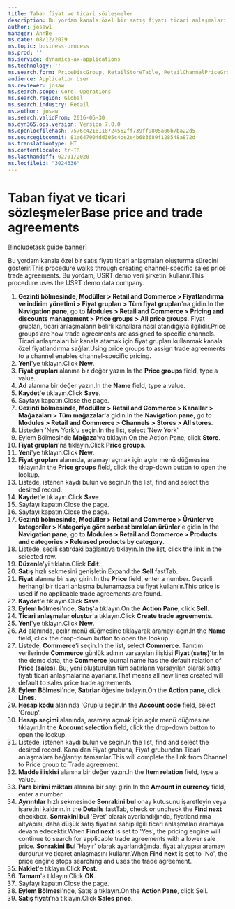 ```yaml
---
title: Taban fiyat ve ticari sözleşmeler
description: Bu yordam kanala özel bir satış fiyatı ticari anlaşmaları oluşturma sürecini gösterir.
author: josaw1
manager: AnnBe
ms.date: 08/12/2019
ms.topic: business-process
ms.prod: ''
ms.service: dynamics-ax-applications
ms.technology: ''
ms.search.form: PriceDiscGroup, RetailStoreTable, RetailChannelPriceGroup, EcoResProductDetailsExtended, PriceDiscAdmTable, PriceDiscAdm
audience: Application User
ms.reviewer: josaw
ms.search.scope: Core, Operations
ms.search.region: Global
ms.search.industry: Retail
ms.author: josaw
ms.search.validFrom: 2016-06-30
ms.dyn365.ops.version: Version 7.0.0
ms.openlocfilehash: 7576c4218118724562ff739ff9805a06b7ba22d5
ms.sourcegitcommit: 81a647904dd305c4be2e4b683689f128548a872d
ms.translationtype: HT
ms.contentlocale: tr-TR
ms.lasthandoff: 02/01/2020
ms.locfileid: "3024336"
---
```

# <a name="base-price-and-trade-agreements"></a><span data-ttu-id="5ddc7-103">Taban fiyat ve ticari sözleşmeler</span><span class="sxs-lookup"><span data-stu-id="5ddc7-103">Base price and trade agreements</span></span>

[!include[task guide banner](../includes/task-guide-banner.md)]

<span data-ttu-id="5ddc7-104">Bu yordam kanala özel bir satış fiyatı ticari anlaşmaları oluşturma sürecini gösterir.</span><span class="sxs-lookup"><span data-stu-id="5ddc7-104">This procedure walks through creating channel-specific sales price trade agreements.</span></span> <span data-ttu-id="5ddc7-105">Bu yordam, USRT demo veri şirketini kullanır.</span><span class="sxs-lookup"><span data-stu-id="5ddc7-105">This procedure uses the USRT demo data company.</span></span>

1. <span data-ttu-id="5ddc7-106">**Gezinti bölmesinde**, **Modüller > Retail and Commerce > Fiyatlandırma ve indirim yönetimi > Fiyat grupları > Tüm fiyat grupları**'na gidin.</span><span class="sxs-lookup"><span data-stu-id="5ddc7-106">In the **Navigation pane**, go to **Modules > Retail and Commerce > Pricing and discounts management > Price groups > All price groups**.</span></span> <span data-ttu-id="5ddc7-107">Fiyat grupları, ticari anlaşmaların belirli kanallara nasıl atandığıyla ilgilidir.</span><span class="sxs-lookup"><span data-stu-id="5ddc7-107">Price groups are how trade agreements are assigned to specific channels.</span></span> <span data-ttu-id="5ddc7-108">Ticari anlaşmaları bir kanala atamak için fiyat grupları kullanmak kanala özel fiyatlandırma sağlar.</span><span class="sxs-lookup"><span data-stu-id="5ddc7-108">Using price groups to assign trade agreements to a channel enables channel-specific pricing.</span></span>  
2. <span data-ttu-id="5ddc7-109">**Yeni**'ye tıklayın.</span><span class="sxs-lookup"><span data-stu-id="5ddc7-109">Click **New**.</span></span>
3. <span data-ttu-id="5ddc7-110">**Fiyat grupları** alanına bir değer yazın.</span><span class="sxs-lookup"><span data-stu-id="5ddc7-110">In the **Price groups** field, type a value.</span></span>
4. <span data-ttu-id="5ddc7-111">**Ad** alanına bir değer yazın.</span><span class="sxs-lookup"><span data-stu-id="5ddc7-111">In the **Name** field, type a value.</span></span>
5. <span data-ttu-id="5ddc7-112">**Kaydet**'e tıklayın.</span><span class="sxs-lookup"><span data-stu-id="5ddc7-112">Click **Save**.</span></span>
6. <span data-ttu-id="5ddc7-113">Sayfayı kapatın.</span><span class="sxs-lookup"><span data-stu-id="5ddc7-113">Close the page.</span></span>
7. <span data-ttu-id="5ddc7-114">**Gezinti bölmesinde**, **Modüller > Retail and Commerce > Kanallar > Mağazaları > Tüm mağazalar**'a gidin.</span><span class="sxs-lookup"><span data-stu-id="5ddc7-114">In the **Navigation pane**, go to **Modules > Retail and Commerce > Channels > Stores > All stores**.</span></span>
8. <span data-ttu-id="5ddc7-115">Listeden 'New York'u seçin.</span><span class="sxs-lookup"><span data-stu-id="5ddc7-115">In the list, select 'New York'</span></span>
9. <span data-ttu-id="5ddc7-116">Eylem Bölmesinde **Mağaza**'ya tıklayın.</span><span class="sxs-lookup"><span data-stu-id="5ddc7-116">On the Action Pane, click **Store**.</span></span>
10. <span data-ttu-id="5ddc7-117">**Fiyat grupları**'na tıklayın.</span><span class="sxs-lookup"><span data-stu-id="5ddc7-117">Click **Price groups**.</span></span>
11. <span data-ttu-id="5ddc7-118">**Yeni**'ye tıklayın.</span><span class="sxs-lookup"><span data-stu-id="5ddc7-118">Click **New**.</span></span>
12. <span data-ttu-id="5ddc7-119">**Fiyat grupları** alanında, aramayı açmak için açılır menü düğmesine tıklayın.</span><span class="sxs-lookup"><span data-stu-id="5ddc7-119">In the **Price groups** field, click the drop-down button to open the lookup.</span></span>
13. <span data-ttu-id="5ddc7-120">Listede, istenen kaydı bulun ve seçin.</span><span class="sxs-lookup"><span data-stu-id="5ddc7-120">In the list, find and select the desired record.</span></span>
14. <span data-ttu-id="5ddc7-121">**Kaydet**'e tıklayın.</span><span class="sxs-lookup"><span data-stu-id="5ddc7-121">Click **Save**.</span></span>
15. <span data-ttu-id="5ddc7-122">Sayfayı kapatın.</span><span class="sxs-lookup"><span data-stu-id="5ddc7-122">Close the page.</span></span>
16. <span data-ttu-id="5ddc7-123">Sayfayı kapatın.</span><span class="sxs-lookup"><span data-stu-id="5ddc7-123">Close the page.</span></span>
17. <span data-ttu-id="5ddc7-124">**Gezinti bölmesinde**, **Modüller > Retail and Commerce > Ürünler ve kategoriler > Kategoriye göre serbest bırakılan ürünler**'e gidin.</span><span class="sxs-lookup"><span data-stu-id="5ddc7-124">In the **Navigation pane**, go to **Modules > Retail and Commerce > Products and categories > Released products by category**.</span></span>
18. <span data-ttu-id="5ddc7-125">Listede, seçili satırdaki bağlantıya tıklayın.</span><span class="sxs-lookup"><span data-stu-id="5ddc7-125">In the list, click the link in the selected row.</span></span>
19. <span data-ttu-id="5ddc7-126">**Düzenle**'yi tıklatın.</span><span class="sxs-lookup"><span data-stu-id="5ddc7-126">Click **Edit**.</span></span>
20. <span data-ttu-id="5ddc7-127">**Satış** hızlı sekmesini genişletin.</span><span class="sxs-lookup"><span data-stu-id="5ddc7-127">Expand the **Sell** fastTab.</span></span>
21. <span data-ttu-id="5ddc7-128">**Fiyat** alanına bir sayı girin.</span><span class="sxs-lookup"><span data-stu-id="5ddc7-128">In the **Price** field, enter a number.</span></span> <span data-ttu-id="5ddc7-129">Geçerli herhangi bir ticari anlaşma bulunamazsa bu fiyat kullanılır.</span><span class="sxs-lookup"><span data-stu-id="5ddc7-129">This price is used if no applicable trade agreements are found.</span></span>  
22. <span data-ttu-id="5ddc7-130">**Kaydet**'e tıklayın.</span><span class="sxs-lookup"><span data-stu-id="5ddc7-130">Click **Save**.</span></span>
23. <span data-ttu-id="5ddc7-131">**Eylem bölmesi**'nde, **Satış**'a tıklayın.</span><span class="sxs-lookup"><span data-stu-id="5ddc7-131">On the **Action Pane**, click **Sell**.</span></span>
24. <span data-ttu-id="5ddc7-132">**Ticari anlaşmalar oluştur**'a tıklayın.</span><span class="sxs-lookup"><span data-stu-id="5ddc7-132">Click **Create trade agreements**.</span></span>
25. <span data-ttu-id="5ddc7-133">**Yeni**'ye tıklayın.</span><span class="sxs-lookup"><span data-stu-id="5ddc7-133">Click **New**.</span></span>
26. <span data-ttu-id="5ddc7-134">**Ad** alanında, açılır menü düğmesine tıklayarak aramayı açın.</span><span class="sxs-lookup"><span data-stu-id="5ddc7-134">In the **Name** field, click the drop-down button to open the lookup.</span></span>
27. <span data-ttu-id="5ddc7-135">Listede, **Commerce**'i seçin.</span><span class="sxs-lookup"><span data-stu-id="5ddc7-135">In the list, select **Commerce**.</span></span> <span data-ttu-id="5ddc7-136">Tanıtım verilerinde **Commerce** günlük adının varsayılan ilişkisi **Fiyat (satış)**'tır.</span><span class="sxs-lookup"><span data-stu-id="5ddc7-136">In the demo data, the **Commerce** journal name has the default relation of **Price (sales)**.</span></span> <span data-ttu-id="5ddc7-137">Bu, yeni oluşturulan tüm satırların varsayılan olarak satış fiyatı ticari anlaşmalarına ayarlanır.</span><span class="sxs-lookup"><span data-stu-id="5ddc7-137">That means all new lines created will default to sales price trade agreements.</span></span>  
28. <span data-ttu-id="5ddc7-138">**Eylem Bölmesi**'nde, **Satırlar** öğesine tıklayın.</span><span class="sxs-lookup"><span data-stu-id="5ddc7-138">On the **Action pane**, click **Lines**.</span></span>
29. <span data-ttu-id="5ddc7-139">**Hesap kodu** alanında 'Grup'u seçin.</span><span class="sxs-lookup"><span data-stu-id="5ddc7-139">In the **Account code** field, select 'Group'.</span></span>
30. <span data-ttu-id="5ddc7-140">**Hesap seçimi** alanında, aramayı açmak için açılır menü düğmesine tıklayın.</span><span class="sxs-lookup"><span data-stu-id="5ddc7-140">In the **Account selection** field, click the drop-down button to open the lookup.</span></span>
31. <span data-ttu-id="5ddc7-141">Listede, istenen kaydı bulun ve seçin.</span><span class="sxs-lookup"><span data-stu-id="5ddc7-141">In the list, find and select the desired record.</span></span> <span data-ttu-id="5ddc7-142">Kanaldan Fiyat grubuna, Fiyat grubundan Ticari anlaşmalara bağlantıyı tamamlar.</span><span class="sxs-lookup"><span data-stu-id="5ddc7-142">This will complete the link from Channel to Price group to Trade agreement.</span></span>  
32. <span data-ttu-id="5ddc7-143">**Madde ilişkisi** alanına bir değer yazın.</span><span class="sxs-lookup"><span data-stu-id="5ddc7-143">In the **Item relation** field, type a value.</span></span>
33. <span data-ttu-id="5ddc7-144">**Para birimi miktarı** alanına bir sayı girin.</span><span class="sxs-lookup"><span data-stu-id="5ddc7-144">In the **Amount in currency** field, enter a number.</span></span>
34. <span data-ttu-id="5ddc7-145">**Ayrıntılar** hızlı sekmesinde **Sonrakini bul** onay kutusunu işaretleyin veya işaretini kaldırın.</span><span class="sxs-lookup"><span data-stu-id="5ddc7-145">In the **Details** fastTab, check or uncheck the **Find next** checkbox.</span></span> <span data-ttu-id="5ddc7-146">**Sonrakini bul** 'Evet' olarak ayarlandığında, fiyatlandırma altyapısı, daha düşük satış fiyatına sahip ilgili ticari anlaşmaları aramaya devam edecektir.</span><span class="sxs-lookup"><span data-stu-id="5ddc7-146">When **Find next** is set to 'Yes', the pricing engine will continue to search for applicable trade agreements with a lower sale price.</span></span> <span data-ttu-id="5ddc7-147">**Sonrakini Bul** 'Hayır' olarak ayarlandığında, fiyat altyapısı aramayı durdurur ve ticaret anlaşmasını kullanır.</span><span class="sxs-lookup"><span data-stu-id="5ddc7-147">When **Find next** is set to 'No', the price engine stops searching and uses the trade agreement.</span></span>  
35. <span data-ttu-id="5ddc7-148">**Naklet**'e tıklayın.</span><span class="sxs-lookup"><span data-stu-id="5ddc7-148">Click **Post**.</span></span>
36. <span data-ttu-id="5ddc7-149">**Tamam**'a tıklayın.</span><span class="sxs-lookup"><span data-stu-id="5ddc7-149">Click **OK**.</span></span>
37. <span data-ttu-id="5ddc7-150">Sayfayı kapatın.</span><span class="sxs-lookup"><span data-stu-id="5ddc7-150">Close the page.</span></span>
38. <span data-ttu-id="5ddc7-151">**Eylem Bölmesi**'nde, Satış'a tıklayın.</span><span class="sxs-lookup"><span data-stu-id="5ddc7-151">On the **Action Pane**, click Sell.</span></span>
39. <span data-ttu-id="5ddc7-152">**Satış fiyatı**'na tıklayın.</span><span class="sxs-lookup"><span data-stu-id="5ddc7-152">Click **Sales price**.</span></span>


